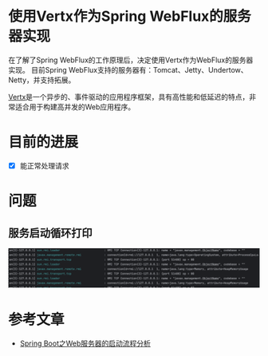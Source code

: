 # 使用Vertx作为Spring WebFlux的服务器实现
在了解了Spring WebFlux的工作原理后，决定使用Vertx作为WebFlux的服务器实现。
目前Spring WebFlux支持的服务器有：Tomcat、Jetty、Undertow、Netty，并支持拓展。

[Vertx](https://vertx.io/docs/)是一个异步的、事件驱动的应用程序框架，具有高性能和低延迟的特点，非常适合用于构建高并发的Web应用程序。
# 目前的进展
- [x] 能正常处理请求

# 问题
## 服务启动循环打印
![](docs/Snipaste_2025-05-15_20-17-31.png)

# 参考文章
- [Spring Boot之Web服务器的启动流程分析](https://itaiit.top/2025/05/13/spring-boot%e4%b9%8bweb%e6%9c%8d%e5%8a%a1%e5%99%a8%e7%9a%84%e5%90%af%e5%8a%a8%e6%b5%81%e7%a8%8b%e5%88%86%e6%9e%90/)
